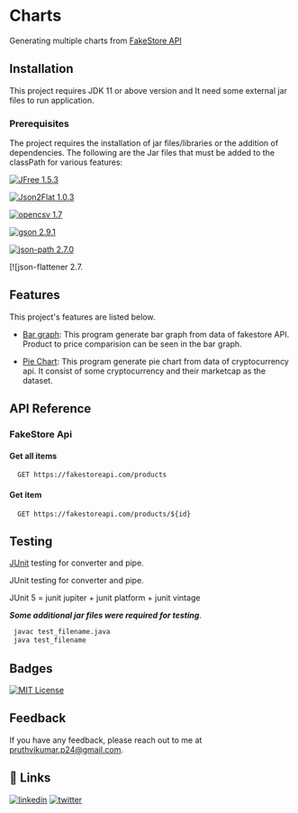 # Charts
Generating multiple charts from [FakeStore API](https://fakestoreapi.com/docs)

## Installation

This project requires JDK 11 or above version and It need some external jar files to run application.

### Prerequisites

The project requires the installation of jar files/libraries or the addition of dependencies. The following are the Jar files that must be added to the classPath for various features:

[![JFree 1.5.3](https://img.shields.io/badge/jfree-1.5.3-green.svg)](https://search.maven.org/artifact/org.jfree/jfreechart/1.5.3/jar) 

[![Json2Flat 1.0.3](https://img.shields.io/badge/json2flat-1.0.3-green.svg)](https://search.maven.org/artifact/com.github.opendevl/json2flat/1.0.3/jar) 

[![opencsv 1.7](https://img.shields.io/badge/opencsv-1.7-green.svg)](https://sourceforge.net/projects/opencsv/) 

[![gson 2.9.1](https://img.shields.io/badge/gson-2.9.1-green.svg)](https://search.maven.org/artifact/com.google.code.gson/gson/2.9.1/jar) 

[![json-path 2.7.0](https://img.shields.io/badge/json_path-2.7.0-green.svg)](https://search.maven.org/artifact/com.jayway.jsonpath/json-path/2.7.0/jar) 

[![json-flattener 2.7.

## Features

This project's features are listed below.

- [Bar graph](): This program generate bar graph from data of fakestore API. Product to price comparision can be seen in the bar graph.

- [Pie Chart](): This program generate pie chart from data of cryptocurrency api. It consist of some cryptocurrency and their marketcap as the dataset.

## API Reference
### FakeStore Api
#### Get all items

```http
  GET https://fakestoreapi.com/products
```

#### Get item

```http
  GET https://fakestoreapi.com/products/${id}
```

## Testing

 [JUnit]() testing for converter and pipe.

 JUnit testing for converter and pipe.

 JUnit 5 = junit jupiter + junit platform + junit vintage


***Some additional jar files were required for testing***.


```bash
 javac test_filename.java
 java test_filename
```


## Badges

[![MIT License](https://img.shields.io/badge/License-MIT-green.svg)](https://github.com/PruthviKumarP/AzugaTraining-Codeops/blob/main/LICENSE)

## Feedback

If you have any feedback, please reach out to me at [pruthvikumar.p24@gmail.com](pruthvikumar.p24m.tech@gmail.com).


## 🔗 Links

[![linkedin](https://img.shields.io/badge/linkedin-0A66C2?style=for-the-badge&logo=linkedin&logoColor=white)](https://www.linkedin.com/)
[![twitter](https://img.shields.io/badge/twitter-1DA1F2?style=for-the-badge&logo=twitter&logoColor=white)](https://twitter.com/)
